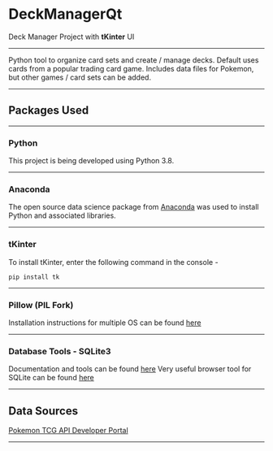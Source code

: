 
# DeckManagerQt

Deck Manager Project with **tKinter** UI

---

Python tool to organize card sets and create / manage decks. Default uses cards from a popular trading card game.
Includes data files for Pokemon, but other games / card sets can be added.

---
## Packages Used

---
### Python
This project is being developed using Python 3.8.

---
### Anaconda
The open source data science package from [Anaconda](https://www.anaconda.com/) was used to install Python and associated libraries.

---
### tKinter
To install tKinter, enter the following command in the console -

```
pip install tk
```
---

### Pillow (PIL Fork)
Installation instructions for multiple OS can be found [here](https://pillow.readthedocs.io/en/stable/installation.html)

---

### Database Tools - SQLite3
Documentation and tools can be found [here](https://sqlite.org/docs.html)
Very useful browser tool for SQLite can be found [here](https://sqlitebrowser.org/)

---

## Data Sources

[Pokemon TCG API Developer Portal](https://dev.pokemontcg.io/dashboard)
___

